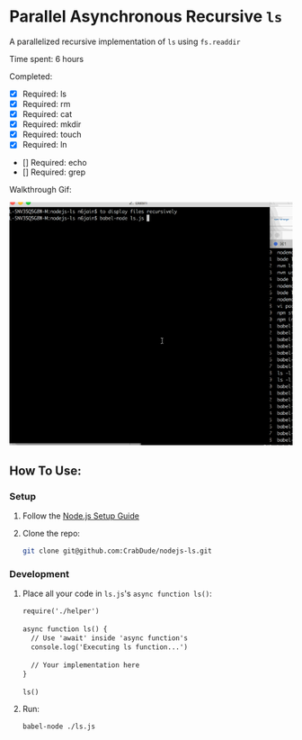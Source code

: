 # Parallel Asynchronous Recursive `ls`

A parallelized recursive implementation of `ls` using `fs.readdir`

Time spent: 6 hours

Completed:

* [x] Required: ls
* [x] Required: rm
* [x] Required: cat
* [x] Required: mkdir
* [x] Required: touch
* [x] Required: ln
* [] Required: echo
* [] Required: grep


Walkthrough Gif:

![Video Walkthrough](ls-walkthru.gif)


## How To Use:

### Setup

1. Follow the [Node.js Setup Guide](http://guides.codepath.com/nodejs/Setup)
1. Clone the repo:

    ```bash
    git clone git@github.com:CrabDude/nodejs-ls.git
    ```

### Development

1. Place all your code in `ls.js`'s `async function ls()`:

    ```node
    require('./helper')

    async function ls() {
      // Use 'await' inside 'async function's
      console.log('Executing ls function...')

      // Your implementation here
    }

    ls()
    ```
1. Run:

    ```bash
    babel-node ./ls.js
    ```
